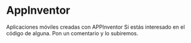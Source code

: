 # AppInventor
Aplicaciones móviles creadas con APPInventor
Si estás interesado en el código de alguna. Pon un comentario y lo subiremos. 
